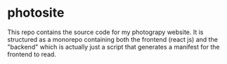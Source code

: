 # photosite

This repo contains the source code for my photograpy website. It is structured
as a monorepo containing both the frontend (react js) and the "backend" which
is actually just a script that generates a manifest for the frontend to read.
